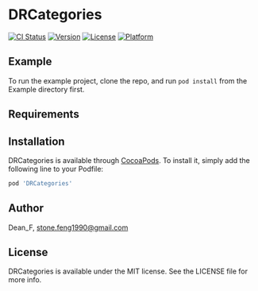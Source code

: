 # DRCategories

[![CI Status](https://img.shields.io/travis/Dean_F/DRCategories.svg?style=flat)](https://travis-ci.org/Dean_F/DRCategories)
[![Version](https://img.shields.io/cocoapods/v/DRCategories.svg?style=flat)](https://cocoapods.org/pods/DRCategories)
[![License](https://img.shields.io/cocoapods/l/DRCategories.svg?style=flat)](https://cocoapods.org/pods/DRCategories)
[![Platform](https://img.shields.io/cocoapods/p/DRCategories.svg?style=flat)](https://cocoapods.org/pods/DRCategories)

## Example

To run the example project, clone the repo, and run `pod install` from the Example directory first.

## Requirements

## Installation

DRCategories is available through [CocoaPods](https://cocoapods.org). To install
it, simply add the following line to your Podfile:

```ruby
pod 'DRCategories'
```

## Author

Dean_F, stone.feng1990@gmail.com

## License

DRCategories is available under the MIT license. See the LICENSE file for more info.
